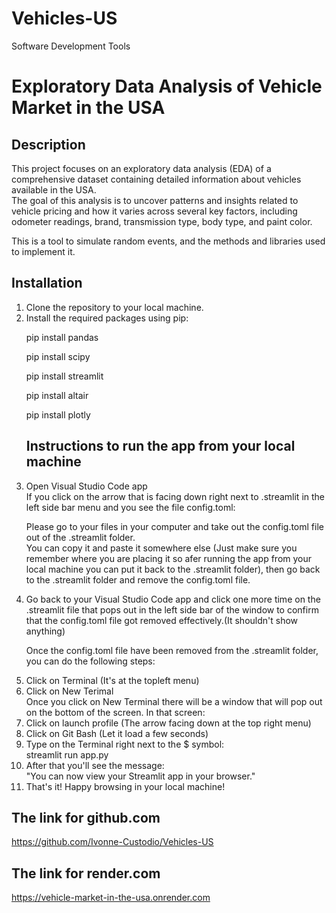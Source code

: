 # Vehicles-US
Software Development Tools

# Exploratory Data Analysis of Vehicle Market in the USA

## Description

This project focuses on an exploratory data analysis (EDA) of a comprehensive dataset containing detailed information about vehicles available in the USA.       
The goal of this analysis is to uncover patterns and insights related to vehicle pricing and how it varies across several key factors, including odometer readings, brand, transmission type, body type, and paint color.    
 
This is a tool to simulate random events, and the methods and libraries used to implement it. 

## Installation
<ol>
<li>Clone the repository to your local machine.</li>
<li>Install the required packages using pip:</li>

<p>pip install pandas</p>
<p>pip install scipy</p>
<p>pip install streamlit</p> 
<p>pip install altair</p>
<p>pip install plotly</p>

## Instructions to run the app from your local machine

<li>Open Visual Studio Code app</li>  
If you click on the arrow that is facing down right next to .streamlit in the left side bar menu and you see the file config.toml:       

Please go to your files in your computer and take out the config.toml file out of the .streamlit folder.    
You can copy it and paste it somewhere else (Just make sure you remember where you are placing it so afer running the app from your local machine you can put it back to the .streamlit folder), then go back to the .streamlit folder and remove the config.toml file.       

<li>Go back to your Visual Studio Code app and click one more time on the .streamlit file that pops out in the left side bar of the window to confirm that the config.toml file got removed effectively.(It shouldn't show anything)</li>  

Once the config.toml file have been removed from the .streamlit folder, you can do the following steps:   

<li>Click on Terminal (It's at the topleft menu)</li>
<li>Click on New Terimal</li>      
Once you click on New Terminal there will be a window that will pop out on the bottom of the screen. In that screen:    
<li>Click on launch profile (The arrow facing down at the top right menu)</li>
<li>Click on Git Bash (Let it load a few seconds)</li>
<li>Type on the Terminal right next to the $ symbol:</li>  
streamlit run app.py       
<li>After that you'll see the message:</li>
"You can now view your Streamlit app in your browser."        
<li>That's it! Happy browsing in your local machine!</li>
</ol>

## The link for github.com
https://github.com/Ivonne-Custodio/Vehicles-US

## The link for render.com
https://vehicle-market-in-the-usa.onrender.com
